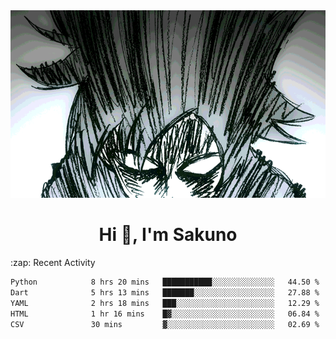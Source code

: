 <body>
<h1 align="center"></h1>
<br>
<div align="center">
<img width="auto" height="300" src="Img/mobFreakoutLonger.gif"/>
</div>
</div>
<h1 align="center">Hi 👋, I'm Sakuno</h1>
:zap: Recent Activity

<!--START_SECTION:waka-->

```txt
Python            8 hrs 20 mins   ███████████░░░░░░░░░░░░░░   44.50 %
Dart              5 hrs 13 mins   ███████░░░░░░░░░░░░░░░░░░   27.88 %
YAML              2 hrs 18 mins   ███░░░░░░░░░░░░░░░░░░░░░░   12.29 %
HTML              1 hr 16 mins    █▓░░░░░░░░░░░░░░░░░░░░░░░   06.84 %
CSV               30 mins         ▓░░░░░░░░░░░░░░░░░░░░░░░░   02.69 %
```

<!--END_SECTION:waka-->
